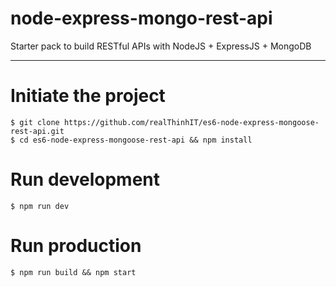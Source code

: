 # node-express-mongo-rest-api

Starter pack to build RESTful APIs with NodeJS + ExpressJS + MongoDB

---

# Initiate the project

    $ git clone https://github.com/realThinhIT/es6-node-express-mongoose-rest-api.git
    $ cd es6-node-express-mongoose-rest-api && npm install


# Run development
    $ npm run dev 

# Run production
    $ npm run build && npm start
